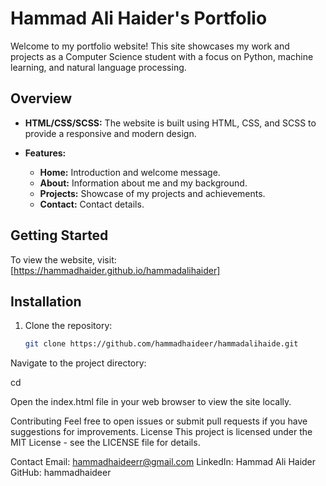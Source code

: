 # Hammad Ali Haider's Portfolio

Welcome to my portfolio website! This site showcases my work and projects as a Computer Science student with a focus on Python, machine learning, and natural language processing.

## Overview

- **HTML/CSS/SCSS:** The website is built using HTML, CSS, and SCSS to provide a responsive and modern design.

- **Features:**

  - **Home:** Introduction and welcome message.
  - **About:** Information about me and my background.
  - **Projects:** Showcase of my projects and achievements.
  - **Contact:** Contact details.

## Getting Started

To view the website, visit: [https://hammadhaider.github.io/hammadalihaider]

## Installation

1. Clone the repository:

   ```bash
   git clone https://github.com/hammadhaideer/hammadalihaide.git

Navigate to the project directory:

cd <hammadalihaider>

Open the index.html file in your web browser to view the site locally.

Contributing
Feel free to open issues or submit pull requests if you have suggestions for improvements.
License
This project is licensed under the MIT License - see the LICENSE file for details.

Contact
Email: hammadhaideerr@gmail.com
LinkedIn: Hammad Ali Haider
GitHub: hammadhaideer
